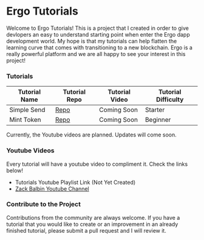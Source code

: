 # Ergo Tutorials

Welcome to Ergo Tutorials! This is a project that I created in order to give devlopers an easy to understand starting point when enter the Ergo dapp development world. My hope is that my tutorials can help flatten the learning curve that comes with transitioning to a new blockchain. Ergo is a really powerful platform and we are all happy to see your interest in this project!

### Tutorials

Tutorial Name | Tutorial Repo | Tutorial Video | Tutorial Difficulty |
| --- | --- | --- | --- |
| Simple Send | [Repo](https://github.com/zackbalbin/ErgoTutorials/tree/master/simplesend) | Coming Soon | Starter |
| Mint Token  | [Repo](https://github.com/zackbalbin/ErgoTutorials/tree/master/minttoken) | Coming Soon | Beginner |

Currently, the Youtube videos are planned. Updates will come soon.

### Youtube Videos

Every tutorial will have a youtube video to compliment it. Check the links below!

- Tutorials Youtube Playlist Link (Not Yet Created)
- [Zack Balbin Youtube Channel](https://www.youtube.com/channel/UCUepypCowgIudNpfbJKPrxw)


### Contribute to the Project

Contributions from the community are always welcome. If you have a tutorial that you would like to create or an improvement in an already finished tutorial, please submit a pull request and I will review it. 
